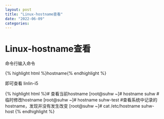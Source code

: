 ```yaml
---
layout: post
title: "Linux-hostname查看"
date: "2022-06-09"
categories: 
---
```

<h1 id="articleContentId">Linux-hostname查看</h1> 
<p>命令行输入命令</p> 
{% highlight html %}hostname{% endhighlight %} 
<p>即可查看 linlin-i5</p> 
{% highlight html %}# 查看当前hostname
[root@suhw ~]# hostname
suhw
# 临时修改hostname
[root@suhw ~]# hostname suhw-test
#查看系统中记录的hostname，发现并没有发生改变
[root@suhw ~]# cat /etc/hostname 
suhw-host
{% endhighlight %} 
<p></p>
